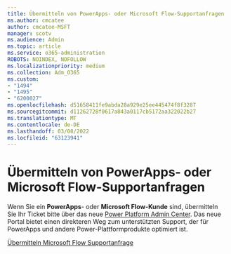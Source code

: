 ```yaml
---
title: Übermitteln von PowerApps- oder Microsoft Flow-Supportanfragen
ms.author: cmcatee
author: cmcatee-MSFT
manager: scotv
ms.audience: Admin
ms.topic: article
ms.service: o365-administration
ROBOTS: NOINDEX, NOFOLLOW
ms.localizationpriority: medium
ms.collection: Adm_O365
ms.custom:
- "1494"
- "1495"
- "6200027"
ms.openlocfilehash: d51658411fe9abda28a929e25ee445474f8f3287
ms.sourcegitcommit: d11262728f0617a843a0117cb5172aa322022b27
ms.translationtype: MT
ms.contentlocale: de-DE
ms.lasthandoff: 03/08/2022
ms.locfileid: "63123941"
---
```

# <a name="submit-powerapps-or-microsoft-flow-support-requests"></a>Übermitteln von PowerApps- oder Microsoft Flow-Supportanfragen

Wenn Sie ein **PowerApps**- oder **Microsoft Flow-Kunde** sind, übermitteln Sie Ihr Ticket bitte über das neue [Power Platform Admin Center](https://admin.powerplatform.microsoft.com/support?newTicket&product=15819). Das neue Portal bietet einen direkteren Weg zum unterstützten Support, der für PowerApps und andere Power-Plattformprodukte optimiert ist.

[Übermitteln Microsoft Flow Supportanfrage](https://admin.powerplatform.microsoft.com/support?newTicket&product=Flow)